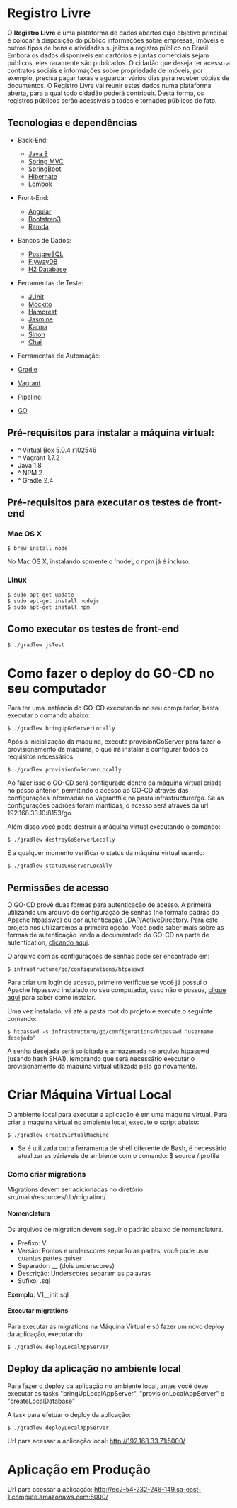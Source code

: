 # Registro Livre

O **Registro Livre** é uma plataforma de dados abertos cujo objetivo principal é colocar à disposição do público informações sobre empresas, imóveis e outros tipos de bens e atividades sujeitos a registro público no Brasil. Embora os dados disponíveis em cartórios e juntas comerciais sejam públicos, eles raramente são publicados. O cidadão que deseja ter acesso a contratos sociais e informações sobre propriedade de imóveis, por exemplo, precisa pagar taxas e aguardar vários dias para receber cópias de documentos. O Registro Livre vai reunir estes dados numa plataforma aberta, para a qual todo cidadão poderá contribuir. Desta forma, os registros públicos serão acessíveis a todos e tornados públicos de fato.

## Tecnologias e dependências
* Back-End:
  * [Java 8](http://docs.oracle.com/javase/8/)
  * [Spring MVC](https://spring.io/guides/gs/serving-web-content/)
  * [SpringBoot](http://projects.spring.io/spring-boot/)
  * [Hibernate](http://hibernate.org/)
  * [Lombok](https://projectlombok.org/)

* Front-End:
  * [Angular](https://angularjs.org/)
  * [Bootstrap3](http://getbootstrap.com/)
  * [Ramda](http://ramdajs.com/)

* Bancos de Dados:
  * [PostgreSQL](http://www.postgresql.org/)
  * [FlywayDB](http://flywaydb.org/)
  * [H2 Database](http://www.h2database.com/html/main.html)

* Ferramentas de Teste:
  * [JUnit](http://junit.org/)
  * [Mockito](http://mockito.org/)
  * [Hamcrest](https://code.google.com/p/hamcrest/wiki/Tutorial)
  * [Jasmine](http://jasmine.github.io/)
  * [Karma](http://karma-runner.github.io/)
  * [Sinon](http://sinonjs.org/)
  * [Chai](http://chaijs.com/)

* Ferramentas de Automação:
 * [Gradle](https://gradle.org/)
 * [Vagrant](https://www.vagrantup.com/)

* Pipeline:
 * [GO](http://www.go.cd/)

## Pré-requisitos para instalar a máquina virtual:
* ^ Virtual Box 5.0.4 r102546
* ^ Vagrant 1.7.2
* Java 1.8
* ^ NPM 2
* ^ Gradle 2.4

## Pré-requisitos para executar os testes de front-end

### Mac OS X

```
$ brew install node
```

No Mac OS X, instalando somente o 'node', o npm já é incluso.

### Linux

```
$ sudo apt-get update
$ sudo apt-get install nodejs
$ sudo apt-get install npm
```

## Como executar os testes de front-end

```
$ ./gradlew jsTest
```

#  Como fazer o deploy do GO-CD no seu computador

Para ter uma instância do GO-CD executando no seu computador, basta executar o comando abaixo:

```
$ ./gradlew bringUpGoServerLocally
```

Após a inicialização da máquina, execute provisionGoServer para fazer o provisionamento da maquina, o que irá instalar e configurar todos os requisitos necessários:

```
$ ./gradlew provisionGoServerLocally
```

Ao fazer isso o GO-CD será configurado dentro da máquina virtual criada no passo anterior, permitindo o acesso ao GO-CD através das configurações informadas no Vagrantfile na pasta infrastructure/go. Se as configurações padrões foram mantidas, o acesso será através da url:  192.168.33.10:8153/go.

Além disso você pode destruir a máquina virtual executando o comando:

```
$ ./gradlew destroyGoServerLocally
```

E a qualquer momento verificar o status da máquina virtual usando:

```
$ ./gradlew statusGoServerLocally
```

## Permissões de acesso
O GO-CD provê duas formas para autenticação de acesso. A primeira utilizando um arquivo de configuração de senhas (no formato padrão do Apache htpasswd) ou por autenticação LDAP/ActiveDirectory. Para este projeto nós utilizaremos a primeira opção. Você pode saber mais sobre as formas de autenticação lendo a documentado do GO-CD na parte de autentication, [clicando aqui](http://www.go.cd/documentation/user/current/configuration/dev_authentication.html).

O arquivo com as configurações de senhas pode ser encontrado em:

```
$ infrastructure/go/configurations/htpasswd
```

Para criar um login de acesso, primeiro verifique se você já possui o Apache htpasswd instalado no seu computador, caso não o possua, [clique aqui](http://www.go.cd/documentation/user/current/configuration/dev_authentication.html#generating-passwords-using-htpasswd ) para saber como instalar.

Uma vez instalado, vá até a pasta root do projeto e execute o seguinte comando:

```
$ htpasswd -s infrastructure/go/configurations/htpasswd "username desejado"

```
A senha desejada será solicitada e armazenada no arquivo htpasswd (usando hash SHA1), lembrando que será necessário executar o provisionamento da máquina virtual utilizada pelo go novamente.

# Criar Máquina Virtual Local

O ambiente local para executar a aplicação é em uma máquina virtual.
Para criar a máquina virtual no ambiente local, execute o script abaixo:

```
$ ./gradlew createVirtualMachine
```

* Se é utilizada outra ferramenta de shell diferente de Bash, é necessário atualizar as váriaveis de ambiente com o comando:
$ source <RAIZ DO PROJETO>/.profile

### Como criar migrations

Migrations devem ser adicionadas no diretório src/main/resources/db/migration/.

#### Nomenclatura

Os arquivos de migration devem seguir o padrão abaixo de nomenclatura.
* Prefixo: V
* Versão: Pontos e underscores separão as partes, você pode usar quantas partes quiser
* Separador: __ (dois underscores)
* Descrição: Underscores separam as palavras
* Sufixo: .sql

**Exemplo**: V1__init.sql

#### Executar migrations

Para executar as migrations na Máquina Virtual é só fazer um novo deploy da aplicação, executando:

```
$ ./gradlew deployLocalAppServer
```

## Deploy da aplicação no ambiente local

Para fazer o deploy da aplicação no ambiente local, antes você deve executar as tasks "bringUpLocalAppServer", "provisionLocalAppServer" e "createLocalDatabase"

A task para efetuar o deploy da aplicação:

```
$ ./gradlew deployLocalAppServer
```

Url para acessar a aplicação local: http://192.168.33.71:5000/

# Aplicação em Produção

Url para acessar a aplicação: http://ec2-54-232-246-149.sa-east-1.compute.amazonaws.com:5000/

